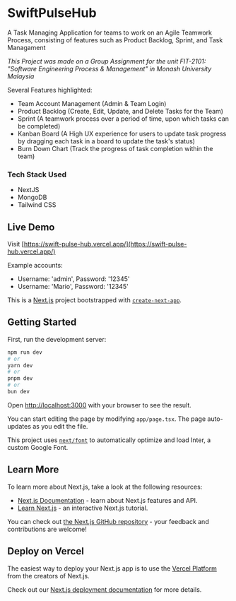 # SwiftPulseHub

A Task Managing Application for teams to work on an Agile Teamwork Process, consisting of features such as Product Backlog, Sprint, and Task Managament

*This Project was made on a Group Assignment for the unit FIT-2101: "Software Engineering Process & Management" in Monash University Malaysia*

Several Features highlighted:
- Team Account Management (Admin & Team Login)
- Product Backlog (Create, Edit, Update, and Delete Tasks for the Team)
- Sprint (A teamwork process over a period of time, upon which tasks can be completed)
- Kanban Board (A High UX experience for users to update task progress by dragging each task in a board to update the task's status)
- Burn Down Chart (Track the progress of task completion within the team)

### Tech Stack Used
- NextJS
- MongoDB
- Tailwind CSS

## Live Demo

Visit [https://swift-pulse-hub.vercel.app/](https://swift-pulse-hub.vercel.app/)

Example accounts:
- Username: 'admin', Password: '12345'
- Username: 'Mario', Password: '12345'



This is a [Next.js](https://nextjs.org/) project bootstrapped with [`create-next-app`](https://github.com/vercel/next.js/tree/canary/packages/create-next-app).

## Getting Started

First, run the development server:

```bash
npm run dev
# or
yarn dev
# or
pnpm dev
# or
bun dev
```

Open [http://localhost:3000](http://localhost:3000) with your browser to see the result.

You can start editing the page by modifying `app/page.tsx`. The page auto-updates as you edit the file.

This project uses [`next/font`](https://nextjs.org/docs/basic-features/font-optimization) to automatically optimize and load Inter, a custom Google Font.

## Learn More

To learn more about Next.js, take a look at the following resources:

- [Next.js Documentation](https://nextjs.org/docs) - learn about Next.js features and API.
- [Learn Next.js](https://nextjs.org/learn) - an interactive Next.js tutorial.

You can check out [the Next.js GitHub repository](https://github.com/vercel/next.js/) - your feedback and contributions are welcome!

## Deploy on Vercel

The easiest way to deploy your Next.js app is to use the [Vercel Platform](https://vercel.com/new?utm_medium=default-template&filter=next.js&utm_source=create-next-app&utm_campaign=create-next-app-readme) from the creators of Next.js.

Check out our [Next.js deployment documentation](https://nextjs.org/docs/deployment) for more details.
